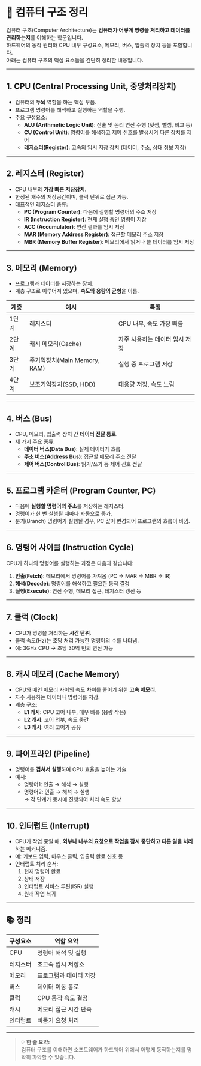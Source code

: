 # 🧠 컴퓨터 구조 정리

컴퓨터 구조(Computer Architecture)는 **컴퓨터가 어떻게 명령을 처리하고 데이터를 관리하는지**를 이해하는 학문입니다.  
하드웨어의 동작 원리와 CPU 내부 구성요소, 메모리, 버스, 입출력 장치 등을 포함합니다.  
아래는 컴퓨터 구조의 핵심 요소들을 간단히 정리한 내용입니다.

---

## 1. CPU (Central Processing Unit, 중앙처리장치)

- 컴퓨터의 **두뇌** 역할을 하는 핵심 부품.
- 프로그램 명령어를 해석하고 실행하는 역할을 수행.
- 주요 구성요소:
  - **ALU (Arithmetic Logic Unit)**: 산술 및 논리 연산 수행 (덧셈, 뺄셈, 비교 등)
  - **CU (Control Unit)**: 명령어를 해석하고 제어 신호를 발생시켜 다른 장치를 제어
  - **레지스터(Register)**: 고속의 임시 저장 장치 (데이터, 주소, 상태 정보 저장)

---

## 2. 레지스터 (Register)

- CPU 내부의 **가장 빠른 저장장치**.
- 한정된 개수의 저장공간이며, 클럭 단위로 접근 가능.
- 대표적인 레지스터 종류:
  - **PC (Program Counter)**: 다음에 실행할 명령어의 주소 저장
  - **IR (Instruction Register)**: 현재 실행 중인 명령어 저장
  - **ACC (Accumulator)**: 연산 결과를 임시 저장
  - **MAR (Memory Address Register)**: 접근할 메모리 주소 저장
  - **MBR (Memory Buffer Register)**: 메모리에서 읽거나 쓸 데이터를 임시 저장

---

## 3. 메모리 (Memory)

- 프로그램과 데이터를 저장하는 장치.
- 계층 구조로 이루어져 있으며, **속도와 용량의 균형**을 이룸.

| 계층 | 예시 | 특징 |
|------|------|------|
| 1단계 | 레지스터 | CPU 내부, 속도 가장 빠름 |
| 2단계 | 캐시 메모리(Cache) | 자주 사용하는 데이터 임시 저장 |
| 3단계 | 주기억장치(Main Memory, RAM) | 실행 중 프로그램 저장 |
| 4단계 | 보조기억장치(SSD, HDD) | 대용량 저장, 속도 느림 |

---

## 4. 버스 (Bus)

- CPU, 메모리, 입출력 장치 간 **데이터 전달 통로**.
- 세 가지 주요 종류:
  - **데이터 버스(Data Bus)**: 실제 데이터가 흐름
  - **주소 버스(Address Bus)**: 접근할 메모리 주소 전달
  - **제어 버스(Control Bus)**: 읽기/쓰기 등 제어 신호 전달

---

## 5. 프로그램 카운터 (Program Counter, PC)

- 다음에 **실행할 명령어의 주소**를 저장하는 레지스터.
- 명령어가 한 번 실행될 때마다 자동으로 증가.
- 분기(Branch) 명령어가 실행될 경우, PC 값이 변경되어 프로그램의 흐름이 바뀜.

---

## 6. 명령어 사이클 (Instruction Cycle)

CPU가 하나의 명령어를 실행하는 과정은 다음과 같습니다:

1. **인출(Fetch)**: 메모리에서 명령어를 가져옴 (PC → MAR → MBR → IR)
2. **해석(Decode)**: 명령어를 해석하고 필요한 동작 결정
3. **실행(Execute)**: 연산 수행, 메모리 접근, 레지스터 갱신 등

---

## 7. 클럭 (Clock)

- CPU가 명령을 처리하는 **시간 단위**.
- 클럭 속도(Hz)는 초당 처리 가능한 명령어의 수를 나타냄.
- 예: 3GHz CPU → 초당 30억 번의 연산 가능

---

## 8. 캐시 메모리 (Cache Memory)

- CPU와 메인 메모리 사이의 속도 차이를 줄이기 위한 **고속 메모리**.
- 자주 사용하는 데이터나 명령어를 저장.
- 계층 구조:
  - **L1 캐시**: CPU 코어 내부, 매우 빠름 (용량 작음)
  - **L2 캐시**: 코어 외부, 속도 중간
  - **L3 캐시**: 여러 코어가 공유

---

## 9. 파이프라인 (Pipeline)

- 명령어를 **겹쳐서 실행**하여 CPU 효율을 높이는 기술.
- 예시:
  - 명령어1: 인출 → 해석 → 실행
  - 명령어2: 인출 → 해석 → 실행  
  → 각 단계가 동시에 진행되어 처리 속도 향상

---

## 10. 인터럽트 (Interrupt)

- CPU가 작업 중일 때, **외부나 내부의 요청으로 작업을 잠시 중단하고 다른 일을 처리**하는 메커니즘.
- 예: 키보드 입력, 마우스 클릭, 입출력 완료 신호 등
- 인터럽트 처리 순서:
  1. 현재 명령어 완료
  2. 상태 저장
  3. 인터럽트 서비스 루틴(ISR) 실행
  4. 원래 작업 복귀

---

## 📚 정리

| 구성요소 | 역할 요약 |
|-----------|------------|
| CPU | 명령어 해석 및 실행 |
| 레지스터 | 초고속 임시 저장소 |
| 메모리 | 프로그램과 데이터 저장 |
| 버스 | 데이터 이동 통로 |
| 클럭 | CPU 동작 속도 결정 |
| 캐시 | 메모리 접근 시간 단축 |
| 인터럽트 | 비동기 요청 처리 |

---

> 💡 **한 줄 요약:**  
> 컴퓨터 구조를 이해하면 소프트웨어가 하드웨어 위에서 어떻게 동작하는지를 명확히 파악할 수 있습니다.
